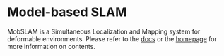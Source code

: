 # Model-based SLAM

MobSLAM is a Simultaneous Localization and Mapping system for deformable environments.
Please refer to the [docs](docs) or the [homepage]() for more information on contents.